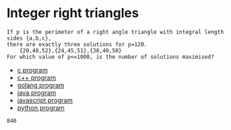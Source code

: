 # Integer right triangles

```
If p is the perimeter of a right angle triangle with integral length sides {a,b,c},
there are exactly three solutions for p=120.
    {20,48,52},{24,45,51},{30,40,50}
For which value of p<=1000, is the number of solutions maximised?
```

* [c program](Problem039.c)
* [c++ program](Problem039.cpp)
* [golang program](Problem039.go)
* [java program](Problem039.java)
* [javascript program](Problem039.js)
* [python program](Problem039.py)

```
840
```
